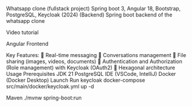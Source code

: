 Whatsapp clone (fullstack project) Spring boot 3, Angular 18, Bootstrap, PostgreSQL, Keycloak (2024) (Backend)
Spring boot backend of the whatsapp clone

Video tutorial

Angular Frontend

Key Features:
💬 Real-time messaging
👥 Conversations management
📁 File sharing (images, videos, documents)
🔐 Authentication and Authorization (Role management) with Keycloak (OAuth2)
🏢 Hexagonal architecture
Usage
Prerequisites
JDK 21
PostgreSQL
IDE (VSCode, IntelliJ)
Docker (Docker Desktop)
Launch
Run keycloak
docker-compose src/main/docker/keycloak.yml up -d

Maven
./mvnw spring-boot:run
